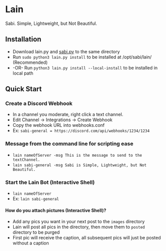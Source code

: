 # Lain
Sabi. Simple, Lightweight, but Not Beautiful.

Installation
-----------------------------------------
* Download lain.py and [sabi.py](https://github.com/sabi/sabi/blob/main/sabi.py) to the same directory
* Run `sudo python3 lain.py install` to be installed at /opt/sabi/lain/ (Recommended)
* -OR- Run `python3 lain.py install --local-install` to be installed in local path

Quick Start
-----------------------------------------
### Create a Discord Webhook
* In a channel you moderate, right click a text channel.
* Edit Channel -> Integrations -> Create Webhook
* Copy the webhook URL into webhooks.conf
* Ex: `sabi-general = https://discord.com/api/webhooks/1234/1234`
### Message from the command line for scripting ease
* `lain nameOfServer -msg This is the message to send to the textChannel.` 
* `lain sabi-general -msg Sabi is Simple, Lightweight, but Not Beautiful.`
### Start the Lain Bot (Interactive Shell)
* `lain nameOfServer`
* Ex: `lain sabi-general`
#### How do you attach pictures (Interactive Shell)?
* Add any pics you want in your next post to the `images` directory
* Lain will post all pics in the directory, then move them to `posted` directory to be purged
* First pic will receive the caption, all subsequent pics will just be posted without a caption
